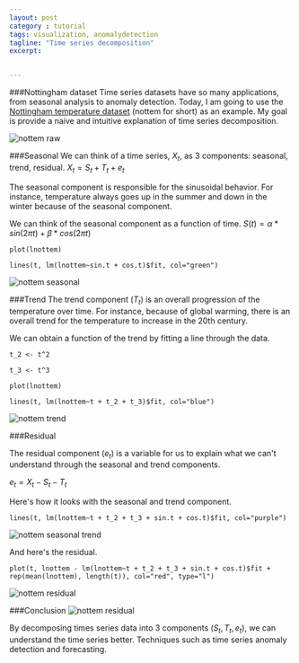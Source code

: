 ```yaml
---
layout: post
category : tutorial
tags: visualization, anomalydetection
tagline: "Time series decomposition"
excerpt: 


---
```


###Nottingham dataset
Time series datasets have so many applications, from seasonal analysis to anomaly detection. Today, I am going to use the [Nottingham temperature dataset](https://stat.ethz.ch/R-manual/R-devel/library/datasets/html/nottem.html) (nottem for short) as an example. My goal is provide a naive and intuitive explanation of time series decomposition.

![nottem raw]({{site.imgrepo}}/nottem_raw.png)

###Seasonal
We can think of a time series, $X_t$, as 3 components: seasonal, trend, residual. $X_t = S_t + T_t + e_t$

The seasonal component is responsible for the sinusoidal behavior. For instance, temperature always goes up in the summer and down in the winter because of the seasonal component. 

We can think of the seasonal component as a function of time. $S(t) = \alpha * sin(2\pi t) + \beta * cos(2\pi t)$

`plot(lnottem)`

`lines(t, lm(lnottem~sin.t + cos.t)$fit, col="green")`

![nottem seasonal]({{site.imgrepo}}/nottem_seasonal.png)

###Trend
The trend component ($T_t$) is an overall progression of the temperature over time. For instance, because of global warming, there is an overall trend for the temperature to increase in the 20th century.

We can obtain a function of the trend by fitting a line through the data. 

`t_2 <- t^2`

`t_3 <- t^3`

`plot(lnottem)`

`lines(t, lm(lnottem~t + t_2 + t_3)$fit, col="blue")`

![nottem trend]({{site.imgrepo}}/nottem_trend.png)

###Residual

The residual component ($e_t$) is a variable for us to explain what we can't understand through the seasonal and trend components.

$e_t = X_t - S_t - T_t$

Here's how it looks with the seasonal and trend component.

`lines(t, lm(lnottem~t + t_2 + t_3 + sin.t + cos.t)$fit, col="purple")`

![nottem seasonal trend]({{site.imgrepo}}/nottem_seasonal_trend.png)

And here's the residual.

`plot(t, lnottem - lm(lnottem~t + t_2 + t_3 + sin.t + cos.t)$fit + rep(mean(lnottem), length(t)), col="red", type="l")`

![nottem residual]({{site.imgrepo}}/nottem_residual.png)

###Conclusion
![nottem residual]({{site.imgrepo}}/nottem_stl.png)

By decomposing times series data into 3 components ($S_t, T_t, e_t$), we can understand the time series better. Techniques such as time series anomaly detection and forecasting.

